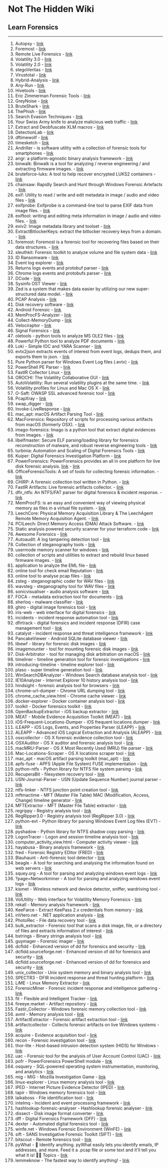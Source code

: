# Not The Hidden Wiki

## Learn Forensics
-----

1. Autopsy - [link](https://www.autopsy.com/)
2. Foremost - [link](https://www.kali.org/tools/foremost/)
3. Remote Live Forensics - [link](https://github.com/google/grr)
4. Volatility 3.0 - [link](https://github.com/volatilityfoundation/volatility3)
5. Volatility 2.0 - [link](https://github.com/volatilityfoundation/volatility)
6. stegoVeritas - [link](https://github.com/bannsec/stegoVeritas)
7. Virustotal - [link](https://www.virustotal.com/gui/home)
8. Hybrid-Analysis - [link](https://www.hybrid-analysis.com/)
9. Any-Run - [link](https://app.any.run/)
10. Hivetools - [link](https://github.com/p0dalirius/hivetools)
11. Eric Zimmerman Forensic Tools - [link](https://ericzimmerman.github.io/#!index.md)
12. GreyNoise - [link](https://viz.greynoise.io/)
13. BruteShark - [link](https://github.com/odedshimon/BruteShark)
14. ThePhish - [link](https://github.com/emalderson/ThePhish)
15. Search Evasion Techniques - [link](https://unprotect.it/)
16. Your Swiss Army knife to analyze malicious web traffic - [link](https://github.com/malwareinfosec/EKFiddle)
17. Extract and Deobfuscate XLM macros - [link](https://github.com/DissectMalware/XLMMacroDeobfuscator)
18. DetectionLab - [link](https://github.com/clong/DetectionLab)
19. dftimewolf - [link](https://github.com/log2timeline/dftimewolf)
20. timesketch - [link](https://github.com/google/timesketch)
21. Andriller - is software utility with a collection of forensic tools for smartphones - [link](https://github.com/den4uk/andriller)
22. angr: a platform-agnostic binary analysis framework - [link](https://github.com/angr/angr)
23. binwalk: Binwalk is a tool for analyzing / reverse engineering / and extracting firmware images. - [link](https://github.com/ReFirmLabs/binwalk)
24. bruteforce-luks: A tool to help recover encrypted LUKS2 containers - [link](https://github.com/glv2/bruteforce-luks)
25. chainsaw: Rapidly Search and Hunt through Windows Forensic Artefacts - [link](https://github.com/WithSecureLabs/chainsaw)
26. exif: Utility to read / write and edit metadata in image / audio and video files - [link](https://exiftool.org/)
27. exifprobe: Exifprobe is a command-line tool to parse EXIF data from image files. - [link](https://github.com/hfiguiere/exifprobe)
28. exiftool: writing and editing meta information in image / audio and video files. - [link](https://github.com/exiftool/exiftool)
29. exiv2: Image metadata library and toolset - [link](https://github.com/Exiv2/exiv2)
30. ExtractBitlockerKeys: extract the bitlocker recovery keys from a domain. - [link](https://github.com/p0dalirius/ExtractBitlockerKeys)
31. foremost: Foremost is a forensic tool for recovering files based on their data structures. - [link](https://doc.ubuntu-fr.org/foremost)
32. sleuthkit: Forensic toolkit to analyze volume and file system data - [link](https://github.com/sleuthkit/sleuthkit)
33. ID Ransomware - [link](https://id-ransomware.malwarehunterteam.com/index.php)
34. Event log explorer - [link](https://eventlogxp.com/)
35. Returns logs events and protobuf parser - [link](https://github.com/abrignoni/RLEAPP)
36. Chrome logs events and protobufs parser - [link](https://github.com/markmckinnon/cLeapp)
37. DCode - [link](https://www.digital-detective.net/dcode/)
38. Sysinfo OST Viewer - [link](https://www.sysinfotools.com/recovery/ost-file-viewer.php)
39. Zed is a system that makes data easier by utilizing our new super-structured data model. - [link](https://www.brimdata.io/)
40. PCAP Analysis - [link](https://apackets.com/)
41. Disk recovery software - [link](https://www.r-studio.com/)
42. Android Forensic - [link](https://github.com/RealityNet/Android-Forensics-References)
43. MemProcFS-Analyzer - [link](https://github.com/evild3ad/MemProcFS-Analyzer)
44. Collect-MemoryDump - [link](https://github.com/evild3ad/Collect-MemoryDump)
45. Velociraptor - [link](https://github.com/Velocidex/velociraptor)
46. Signal Forensics - [link](https://github.com/AvillaDaniel/Signal-Forensics)
47. oletools - python tools to analyze MS OLE2 files - [link](https://github.com/decalage2/oletools)
48. Powerful Python tool to analyze PDF documents - [link](https://github.com/jesparza/peepdf)
49. Loki - Simple IOC and YARA Scanner - [link](https://github.com/Neo23x0/Loki)
50. evtx2json extracts events of interest from event logs, dedups them, and exports them to json. - [link](https://github.com/Silv3rHorn/evtx2json)
51. Pure Python parser for Windows Event Log files (.evtx) - [link](https://github.com/williballenthin/python-evtx)
52. PowerShell PE Parser - [link](https://github.com/jsecurity101/PowerParse)
53. FastIR Collector Linux - [link](https://github.com/SekoiaLab/Fastir_Collector_Linux)
54. OROCHI: The Volatility Collaborative GUI - [link](https://github.com/LDO-CERT/orochi)
55. AutoVolatility: Run several volatility plugins at the same time. - [link](https://github.com/carlospolop/autoVolatility)
56. Volatility profiles for Linux and Mac OS X - [link](https://github.com/volatilityfoundation/profiles)
57. O-Saft: OWASP SSL advanced forensic tool - [link](https://github.com/OWASP/O-Saft)
58. PcapXray - [link](https://github.com/Srinivas11789/PcapXray)
59. swap_digger - [link](https://github.com/sevagas/swap_digger)
60. Invoke-LiveResponse - [link](https://github.com/mgreen27/Powershell-IR)
61. mac_apt: macOS Artifact Parsing Tool - [link](https://github.com/ydkhatri/mac_apt/)
62. MacForensics: Repository of scripts for processing various artifacts from macOS (formerly OSX). - [link](https://github.com/ydkhatri/MacForensics)
63. imago-forensics: Imago is a python tool that extract digital evidences from images. - [link](https://github.com/redaelli/imago-forensics)
64. libelfmaster: Secure ELF parsing/loading library for forensics reconstruction of malware, and robust reverse engineering tools - [link](https://github.com/elfmaster/libelfmaster)
65. turbinia: Automation and Scaling of Digital Forensics Tools - [link](https://github.com/google/turbinia)
66. Kuiper: Digital Forensics Investigation Platform - [link](https://github.com/DFIRKuiper/Kuiper)
67. PowerForensics: PowerForensics provides an all in one platform for live disk forensic analysis. [link](https://www.powershellgallery.com/packages/PowerForensics/1.1.1) - [link](https://github.com/Invoke-IR/PowerForensics)
69. OfficeForensicTools: A set of tools for collecting forensic information. - [link](https://github.com/DissectMalware/OfficeForensicTools)
70. CHIRP: A forensic collection tool written in Python. - [link](https://github.com/cisagov/CHIRP)
71. FastIR Artifacts: Live forensic artifacts collector. - [link](https://github.com/SekoiaLab/fastir_artifacts)
72. dfir_ntfs: An NTFS/FAT parser for digital forensics & incident response. - [link](https://github.com/msuhanov/dfir_ntfs)
73. MemProcFS: is an easy and convenient way of viewing physical memory as files in a virtual file system. - [link](https://github.com/ufrisk/MemProcFS)
74. LeechCore: Physical Memory Acquisition Library & The LeechAgent Remote Memory Acquisition Agent. - [link](https://github.com/ufrisk/LeechCore)
75. PCILeech: Direct Memory Access (DMA) Attack Software. - [link](https://github.com/ufrisk/pcileech)
76. Static analysis powered security scanner for your terraform code - [link](https://github.com/liamg/tfsec)
77. Awesome Forensics - [link](https://github.com/cugu/awesome-forensics)
78. Autoaudit: A log tampering detection tool - [link](https://github.com/a-mess-tech/autoaudit)
79. Collection of steganography tools - [link](https://github.com/DominicBreuker/stego-toolkit)
80. usermode memory scanner for windows - [link](https://github.com/forrest-orr/moneta)
81. collection of scripts and utilities to extract and rebuild linux based firmware images. - [link](https://github.com/rampageX/firmware-mod-kit)
82. application to analyze the EML file - [link](https://github.com/ninoseki/eml_analyzer)
83. online tool for check email Reputation - [link](https://emailrep.io/)
84. online tool to analyse pcap files - [link](https://lab.dynamite.ai/)
85. zsteg - steganographic coder for WAV files - [link](https://github.com/zed-0xff/zsteg)
86. wavsteg - steganography tool for WAV files - [link](https://github.com/samolds/wavsteg)
87. sonicvisualiser - audio analysis software - [link](https://www.sonicvisualiser.org/)
88. FOCA - metadata extraction tool for documents - [link](https://github.com/ElevenPaths/FOCA)
89. sherloq - malware classifier - [link](https://github.com/GuidoBartoli/sherloq)
90. ghiro - digital image forensics tool - [link](https://github.com/Ghirensics/ghiro)
91. iris-web - web interface for digital forensics - [link](https://github.com/dfir-iris/iris-web)
92. incidents - incident response automation tool - [link](https://github.com/veeral-patel/incidents)
93. dfirtrack - digital forensics and incident response (DFIR) case management tool - [link](https://github.com/dfirtrack/dfirtrack)
94. catalyst - incident response and threat intelligence framework - [link](https://github.com/SecurityBrewery/catalyst)
95. PancakeViewer - Android SQLite database viewer - [link](https://github.com/forensicmatt/PancakeViewer)
96. libewf - library for forensic disk images - [link](https://github.com/libyal/libewf)
97. imagemounter - tool for mounting forensic disk images - [link](https://github.com/ralphje/imagemounter)
98. Disk-Arbitrator - tool for managing disk arbitration on macOS - [link](https://github.com/aburgh/Disk-Arbitrator)
99.  timeliner - timeline generation tool for forensic investigations - [link](https://github.com/airbus-cert/timeliner)
100. introducing-timeline - timeline explorer tool - [link](https://binaryforay.blogspot.com/2017/04/introducing-timeline-explorer-v0400.html)
101. plaso - super timeline generation tool - [link](https://github.com/log2timeline/plaso)
102. WinSearchDBAnalyzer - Windows Search database analysis tool - [link](https://github.com/moaistory/WinSearchDBAnalyzer)
103. IE10Analyzer - Internet Explorer 10 history analysis tool - [link](https://github.com/moaistory/IE10Analyzer)
104. hindsight - forensic analysis tool for browsers - [link](https://github.com/obsidianforensics/hindsight)
105. chrome-url-dumper - Chrome URL dumping tool - [link](https://github.com/eLoopWoo/chrome-url-dumper)
106. chrome_cache_view.html - Chrome cache viewer - [link](https://www.nirsoft.net/utils/chrome_cache_view.html)
107. docker-explorer - Docker container analysis tool - [link](https://github.com/google/docker-explorer)
108. toolkit - Docker forensics toolkit - [link](https://github.com/docker-forensics-toolkit/toolkit)
109. OpenBackupExtractor - iOS backup extractor - [link](https://github.com/vgmoose/OpenBackupExtractor)
110. MEAT - Mobile Evidence Acquisition Toolkit (MEAT) - [link](https://github.com/jfarley248/MEAT)
111. iOS-Frequent-Locations-Dumper - iOS frequent locations dumper - [link](https://github.com/mac4n6/iOS-Frequent-Locations-Dumper)
112. iLEAPP - iOS Logs, Events, and Properties Parser (iLEAPP) - [link](https://github.com/abrignoni/iLEAPP)
113. ALEAPP - Advanced iOS Logical Extraction and Analysis (ALEAPP) - [link](https://github.com/abrignoni/ALEAPP)
114. osxcollector - OS X forensic evidence collection tool - [link](https://github.com/Yelp/osxcollector)
115. OSXAuditor - OS X auditor and forensic analysis tool - [link](https://github.com/jipegit/OSXAuditor)
116. macMRU-Parser - OS X Most Recently Used (MRU) file parser - [link](https://github.com/mac4n6/macMRU-Parser)
117. Mac-Locations-Scraper - OS X locations scraper tool - [link](https://github.com/mac4n6/Mac-Locations-Scraper)
118. mac_apt - macOS artifact parsing toolkit (mac_apt) - [link](https://github.com/ydkhatri/mac_apt)
119. apfs-fuse - APFS (Apple File System) FUSE implementation - [link](https://github.com/sgan81/apfs-fuse)
120. python-ntfs - Python library for NTFS file system parsing - [link](https://github.com/williballenthin/python-ntfs)
121. RecuperaBit - filesystem recovery tool - [link](https://github.com/Lazza/RecuperaBit)
122. USN-Journal-Parser - USN (Update Sequence Number) journal parser - [link](https://github.com/PoorBillionaire/USN-Journal-Parser)
123. ntfs-linker - NTFS junction point creation tool - [link](https://strozfriedberg.github.io/ntfs-linker/)
124. mftmactime - MFT (Master File Table) MAC (Modification, Access, Change) timeline generator - [link](https://github.com/kero99/mftmactime)
125. MFTExtractor - MFT (Master File Table) extractor - [link](https://github.com/aarsakian/MFTExtractor)
126. regrippy - Registry analysis tool - [link](https://github.com/airbus-cert/regrippy)
127. RegRipper3.0 - Registry analysis tool (RegRipper 3.0) - [link](https://github.com/keydet89/RegRipper3.0)
128. python-evt - Python library for parsing Windows Event Log files (EVT) - [link](https://github.com/williballenthin/python-evt)
129. pyshadow - Python library for NTFS shadow copy parsing - [link](https://github.com/alicangnll/pyshadow)
130. LogonTracer - Logon and session timeline analysis tool - [link](https://github.com/JPCERTCC/LogonTracer)
131. computer_activity_view.html - Computer activity viewer - [link](https://www.nirsoft.net/utils/computer_activity_view.html)
132. hayabusa - Binary analysis framework - [link](https://github.com/Yamato-Security/hayabusa)
133. fred - Forensic Registry EDitor (FRED) - [link](https://www.pinguin.lu/fred)
134. Blauhaunt - Anti-forensic tool detector - [link](https://github.com/cgosec/Blauhaunt)
135. beagle - A tool for searching and analysing the information found on web servers - [link](https://github.com/yampelo/beagle)
136. squey.org - A tool for parsing and analyzing windows event logs - [link](https://squey.org/)
137. ?page=Networkminer - A tool for parsing and analyzing windows event logs - [link](https://www.netresec.com/?page=Networkminer)
138. kismet - Wireless network and device detector, sniffer, wardriving tool - [link](https://github.com/kismetwireless/kismet)
139. VolUtility - Web interface for Volatility Memory Forensics - [link](https://github.com/kevthehermit/VolUtility)
140. rekall - Memory analysis framework - [link](https://github.com/google/rekall)
141. KeeFarce - Extract KeePass 2.x credentials from memory - [link](https://github.com/denandz/KeeFarce)
142. inVtero.net - .NET application analysis - [link](https://github.com/ShaneK2/inVtero.net)
143. PhotoRec - File data recovery tool - [link](https://www.cgsecurity.org/wiki/PhotoRec)
144. bulk_extractor - Forensic tool that scans a disk image,  file, or a directory of files and extracts information of interest - [link](https://github.com/simsong/bulk_extractor)
145. bstrings - Binary strings analysis tool - [link](https://github.com/EricZimmerman/bstrings)
146. guymager - Forensic imager - [link](https://sourceforge.net/projects/guymager/)
147. dcfldd - Enhanced version of dd for forensics and security - [link](https://github.com/adulau/dcfldd)
148. dcfldd.sourceforge.net - Enhanced version of dd for forensics and security - [link](https://dcfldd.sourceforge.net/)
149. dcfldd.sourceforge.net - Enhanced version of dd for forensics and security - [link](https://sourceforge.net/projects/dcfldd/)
150. unix_collector - Unix system memory and binary analysis tool - [link](https://github.com/op7ic/unix_collector)
151. SPECTR3 - DFIR incident response and threat hunting platform - [link](https://github.com/alpine-sec/SPECTR3)
152. LiME - Linux Memory Extractor - [link](https://github.com/504ensicsLabs/LiME)
153. ForensicMiner - Forensic incident response and intelligence gathering - [link](https://github.com/securityjoes/ForensicMiner)
154. fit - Flexible and Intelligent Tracker - [link](https://github.com/fit-project/fit)
155. fireeye.market - Artifact repository - [link](https://fireeye.market/apps/211368)
156. Fastir_Collector - Windows forensic memory collection tool - [link](https://github.com/SekoiaLab/Fastir_Collector)
157. avml - Memory analysis tool - [link](https://github.com/microsoft/avml)
158. ArtifactExtractor - Forensic artifact extraction tool - [link](https://github.com/Silv3rHorn/ArtifactExtractor)
159. artifactcollector - Collects forensic artifacts on live Windows systems - [link](https://github.com/forensicanalysis/artifactcollector)
160. acquire - Evidence acquisition tool - [link](https://github.com/fox-it/acquire)
161. recon - Forensic investigation tool - [link](https://github.com/rusty-ferris-club/recon)
162. thor-lite - Host-based intrusion detection system (HIDS) for Windows - [link](https://www.nextron-systems.com/thor-lite/)
163. uac - Forensic tool for the analysis of User Account Control (UAC) - [link](https://github.com/tclahr/uac)
164. pofr - PowerForensics PowerShell module - [link](https://github.com/gmagklaras/pofr)
165. osquery - SQL-powered operating system instrumentation, monitoring, and analytics - [link](https://github.com/osquery/osquery)
166. mig - MIG - Mozilla Investigation Game - [link](https://github.com/mozilla/mig)
167. linux-explorer - Linux memory analysis tool - [link](https://github.com/intezer/linux-explorer)
168. IPED - Internet Picture Evidence Detector (IPED) - [link](https://github.com/sepinf-inc/IPED)
169. tapir - Windows memory forensics tool - [link](https://github.com/tap-ir/tapir)
170. laikaboss - File identification tool - [link](https://github.com/lmco/laikaboss)
171. intelmq - Incident and event processing framework - [link](https://github.com/certtools/intelmq)
172. hashlookup-forensic-analyser - Hashlookup forensic analyser - [link](https://github.com/hashlookup/hashlookup-forensic-analyser)
173. dissect - Disk image format converter - [link](https://github.com/fox-it/dissect)
174. dff - Digital Forensics Framework (DFF) - [link](https://github.com/arxsys/dff)
175. dexter - Automated digital forensics tool - [link](https://github.com/coinbase/dexter)
176. winfe.net - Windows Forensic Environment (WinFE) - [link](https://www.winfe.net/home)
177. sift - SANS Investigative Forensic Toolkit (SIFT) - [link](https://github.com/teamdfir/sift)
178. bitscout - Remote forensics tool - [link](https://github.com/vitaly-kamluk/bitscout)
179. pyWhat -  🐸 Identify anything. pyWhat easily lets you identify emails, IP addresses, and more. Feed it a .pcap file or some text and it'll tell you what it is! 🧙‍♀️
Topics - [link](https://github.com/bee-san/pyWhat)
180. lemmeknow - The fastest way to identify anything! - [link](https://github.com/swanandx/lemmeknow)
